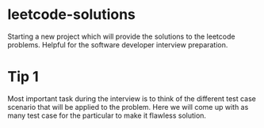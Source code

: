 # leetcode-solutions
Starting a new project which will provide the solutions to the leetcode problems. Helpful for the software developer interview preparation. 


# Tip 1
Most important task during the interview is to think of the different test case scenario that will be applied to the problem. Here we will come up with as many test case for the particular to make it flawless solution.
